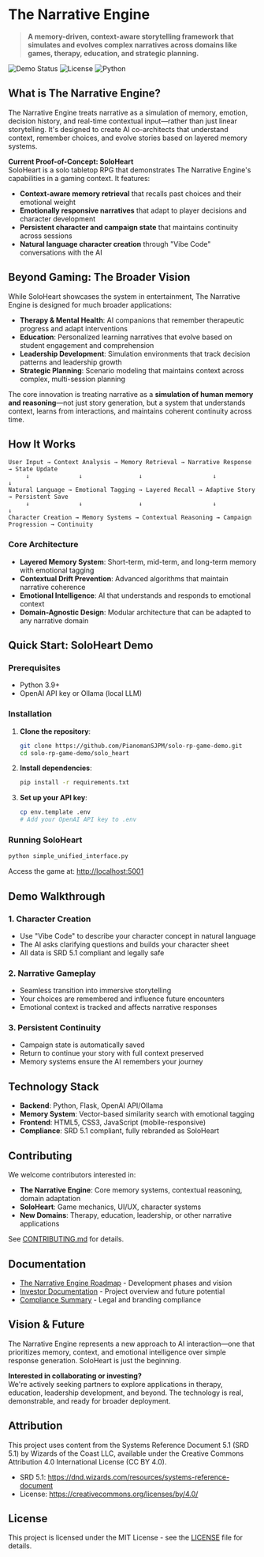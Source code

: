 # The Narrative Engine

> **A memory-driven, context-aware storytelling framework that simulates and evolves complex narratives across domains like games, therapy, education, and strategic planning.**

![Demo Status](https://img.shields.io/badge/status-Proof%20of%20Concept%20%E2%80%93%20Actively%20Developing-blue)
![License](https://img.shields.io/badge/license-MIT-green)
![Python](https://img.shields.io/badge/python-3.9+-blue)

## What is The Narrative Engine?

The Narrative Engine treats narrative as a simulation of memory, emotion, decision history, and real-time contextual input—rather than just linear storytelling. It's designed to create AI co-architects that understand context, remember choices, and evolve stories based on layered memory systems.

**Current Proof-of-Concept: SoloHeart**  
SoloHeart is a solo tabletop RPG that demonstrates The Narrative Engine's capabilities in a gaming context. It features:

- **Context-aware memory retrieval** that recalls past choices and their emotional weight
- **Emotionally responsive narratives** that adapt to player decisions and character development
- **Persistent character and campaign state** that maintains continuity across sessions
- **Natural language character creation** through "Vibe Code" conversations with the AI

## Beyond Gaming: The Broader Vision

While SoloHeart showcases the system in entertainment, The Narrative Engine is designed for much broader applications:

- **Therapy & Mental Health**: AI companions that remember therapeutic progress and adapt interventions
- **Education**: Personalized learning narratives that evolve based on student engagement and comprehension
- **Leadership Development**: Simulation environments that track decision patterns and leadership growth
- **Strategic Planning**: Scenario modeling that maintains context across complex, multi-session planning

The core innovation is treating narrative as a **simulation of human memory and reasoning**—not just story generation, but a system that understands context, learns from interactions, and maintains coherent continuity across time.

## How It Works

```
User Input → Context Analysis → Memory Retrieval → Narrative Response → State Update
     ↓              ↓                ↓                    ↓                ↓
Natural Language → Emotional Tagging → Layered Recall → Adaptive Story → Persistent Save
     ↓              ↓                ↓                    ↓                ↓
Character Creation → Memory Systems → Contextual Reasoning → Campaign Progression → Continuity
```

### Core Architecture
- **Layered Memory System**: Short-term, mid-term, and long-term memory with emotional tagging
- **Contextual Drift Prevention**: Advanced algorithms that maintain narrative coherence
- **Emotional Intelligence**: AI that understands and responds to emotional context
- **Domain-Agnostic Design**: Modular architecture that can be adapted to any narrative domain

## Quick Start: SoloHeart Demo

### Prerequisites
- Python 3.9+
- OpenAI API key or Ollama (local LLM)

### Installation
1. **Clone the repository**:
   ```bash
   git clone https://github.com/PianomanSJPM/solo-rp-game-demo.git
   cd solo-rp-game-demo/solo_heart
   ```

2. **Install dependencies**:
   ```bash
   pip install -r requirements.txt
   ```

3. **Set up your API key**:
   ```bash
   cp env.template .env
   # Add your OpenAI API key to .env
   ```

### Running SoloHeart
```bash
python simple_unified_interface.py
```

Access the game at: [http://localhost:5001](http://localhost:5001)

## Demo Walkthrough

### 1. Character Creation
- Use "Vibe Code" to describe your character concept in natural language
- The AI asks clarifying questions and builds your character sheet
- All data is SRD 5.1 compliant and legally safe

### 2. Narrative Gameplay
- Seamless transition into immersive storytelling
- Your choices are remembered and influence future encounters
- Emotional context is tracked and affects narrative responses

### 3. Persistent Continuity
- Campaign state is automatically saved
- Return to continue your story with full context preserved
- Memory systems ensure the AI remembers your journey

## Technology Stack

- **Backend**: Python, Flask, OpenAI API/Ollama
- **Memory System**: Vector-based similarity search with emotional tagging
- **Frontend**: HTML5, CSS3, JavaScript (mobile-responsive)
- **Compliance**: SRD 5.1 compliant, fully rebranded as SoloHeart

## Contributing

We welcome contributors interested in:
- **The Narrative Engine**: Core memory systems, contextual reasoning, domain adaptation
- **SoloHeart**: Game mechanics, UI/UX, character systems
- **New Domains**: Therapy, education, leadership, or other narrative applications

See [CONTRIBUTING.md](CONTRIBUTING.md) for details.

## Documentation

- [The Narrative Engine Roadmap](NarrativeEngine_Roadmap.txt) - Development phases and vision
- [Investor Documentation](investor_docs/) - Project overview and future potential
- [Compliance Summary](COMPLIANCE_SUMMARY.md) - Legal and branding compliance

## Vision & Future

The Narrative Engine represents a new approach to AI interaction—one that prioritizes memory, context, and emotional intelligence over simple response generation. SoloHeart is just the beginning.

**Interested in collaborating or investing?**  
We're actively seeking partners to explore applications in therapy, education, leadership development, and beyond. The technology is real, demonstrable, and ready for broader deployment.

## Attribution

This project uses content from the Systems Reference Document 5.1 (SRD 5.1) by Wizards of the Coast LLC, available under the Creative Commons Attribution 4.0 International License (CC BY 4.0).

- SRD 5.1: https://dnd.wizards.com/resources/systems-reference-document
- License: https://creativecommons.org/licenses/by/4.0/

## License

This project is licensed under the MIT License - see the [LICENSE](LICENSE) file for details.
